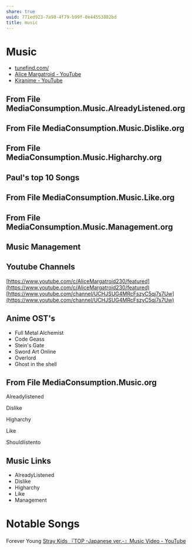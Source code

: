 ```yaml
---
share: true
uuid: 771ed923-7a90-4f79-b99f-0e44553882bd
title: music
---
```

# Music
*   [tunefind.com/](https://www.tunefind.com/)
*   [Alice Margatroid - YouTube](https://www.youtube.com/channel/UCshG1-oUuFknWjXp5U1P9xw/featured)
*   [Kiranime - YouTube](https://www.youtube.com/channel/UCHJSUG4MRcFszyC5qj7s7Uw)

From File MediaConsumption.Music.AlreadyListened.org
----------------------------------------------------

From File MediaConsumption.Music.Dislike.org
--------------------------------------------

From File MediaConsumption.Music.Higharchy.org
----------------------------------------------

Paul's top 10 Songs
-------------------

From File MediaConsumption.Music.Like.org
-----------------------------------------

From File MediaConsumption.Music.Management.org
-----------------------------------------------

Music Management
----------------

Youtube Channels
----------------

[https://www.youtube.com/c/AliceMargatroid230/featured](https://www.youtube.com/c/AliceMargatroid230/featured) [https://www.youtube.com/channel/UCHJSUG4MRcFszyC5qj7s7Uw](https://www.youtube.com/channel/UCHJSUG4MRcFszyC5qj7s7Uw)

Anime OST's
-----------

*   Full Metal Alchemist
*   Code Geass
*   Stein's Gate
*   Sword Art Online
*   Overlord
*   Ghost in the shell

From File MediaConsumption.Music.org
------------------------------------

Alreadylistened

Dislike

Higharchy

Like

Shouldlistento

Music Links
-----------

*   AlreadyListened
*   Dislike
*   Higharchy
*   Like
*   Management

# Notable Songs

Forever Young
[Stray Kids 『TOP -Japanese ver.-』Music Video - YouTube](https://www.youtube.com/watch?v=o7lqCcE4Lho)